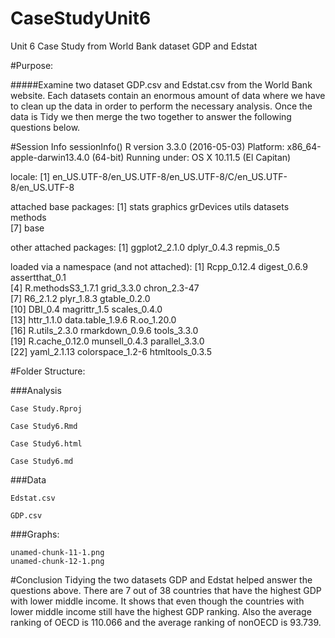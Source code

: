 # CaseStudyUnit6
Unit 6 Case Study from World Bank dataset GDP and Edstat

#Purpose:

#####Examine two dataset GDP.csv and Edstat.csv from the World Bank website. Each datasets contain an enormous amount of data where we have to clean up the data in order to perform the necessary analysis. Once the data is Tidy we then merge the two together to answer the following questions below.

#Session Info
sessionInfo()
R version 3.3.0 (2016-05-03)
Platform: x86_64-apple-darwin13.4.0 (64-bit)
Running under: OS X 10.11.5 (El Capitan)

locale:
[1] en_US.UTF-8/en_US.UTF-8/en_US.UTF-8/C/en_US.UTF-8/en_US.UTF-8

attached base packages:
[1] stats     graphics  grDevices utils     datasets  methods  
[7] base     

other attached packages:
[1] ggplot2_2.1.0 dplyr_0.4.3   repmis_0.5   

loaded via a namespace (and not attached):
 [1] Rcpp_0.12.4       digest_0.6.9      assertthat_0.1   
 [4] R.methodsS3_1.7.1 grid_3.3.0        chron_2.3-47     
 [7] R6_2.1.2          plyr_1.8.3        gtable_0.2.0     
[10] DBI_0.4           magrittr_1.5      scales_0.4.0     
[13] httr_1.1.0        data.table_1.9.6  R.oo_1.20.0      
[16] R.utils_2.3.0     rmarkdown_0.9.6   tools_3.3.0      
[19] R.cache_0.12.0    munsell_0.4.3     parallel_3.3.0   
[22] yaml_2.1.13       colorspace_1.2-6  htmltools_0.3.5  

#Folder Structure:

###Analysis
  
    Case Study.Rproj
  
    Case Study6.Rmd
  
    Case Study6.html
  
    Case Study6.md

###Data
  
    Edstat.csv
  
    GDP.csv

###Graphs:
  
    unamed-chunk-11-1.png
    unamed-chunk-12-1.png
    
#Conclusion
Tidying the two datasets GDP and Edstat helped answer the questions above. There are 7 out of 38 countries that have the highest GDP with lower middle income. It shows that even though the countries with lower middle income still have the highest GDP ranking. Also the average ranking of OECD is 110.066 and the average ranking of nonOECD is 93.739.
